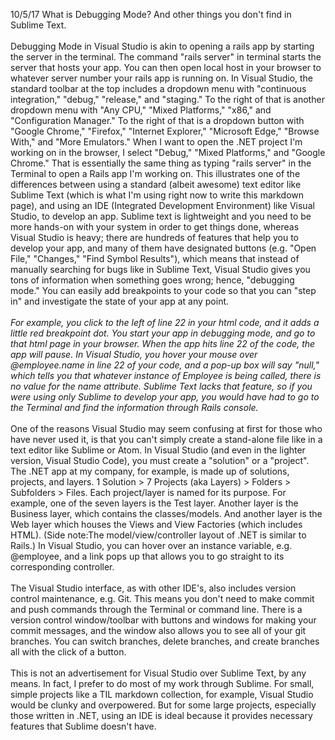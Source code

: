10/5/17 What is Debugging Mode? And other things you don't find in Sublime Text.
<br>
<br>
Debugging Mode in Visual Studio is akin to opening a rails app by starting the server in the terminal. The command "rails server" in terminal starts the server that hosts your app. You can then open local host in your browser to whatever server number your rails app is running on. In Visual Studio, the standard toolbar at the top includes a dropdown menu with "continuous integration," "debug," "release," and "staging." To the right of that is another dropdown menu with "Any CPU," "Mixed Platforms," "x86," and "Configuration Manager." To the right of that is a dropdown button with "Google Chrome," "Firefox," "Internet Explorer," "Microsoft Edge," "Browse With," and "More Emulators." When I want to open the .NET project I'm working on in the browser, I select "Debug," "Mixed Platforms," and "Google Chrome." That is essentially the same thing as typing "rails server" in the Terminal to open a Rails app I'm working on. This illustrates one of the differences between using a standard (albeit awesome) text editor like Sublime Text (which is what I'm using right now to write this markdown page), and using an IDE (Integrated Development Environment) like Visual Studio, to develop an app. Sublime text is lightweight and you need to be more hands-on with your system in order to get things done, whereas Visual Studio is heavy; there are hundreds of features that help you to develop your app, and many of them have designated buttons (e.g. "Open File," "Changes," "Find Symbol Results"), which means that instead of manually searching for bugs like in Sublime Text, Visual Studio gives you tons of information when something goes wrong; hence, "debugging mode." You can easily add breakpoints to your code so that you can "step in" and investigate the state of your app at any point. 
<br>
<br>
<i>For example, you click to the left of line 22 in your html code, and it adds a little red breakpoint dot. You start your app in debugging mode, and go to that html page in your browser. When the app hits line 22 of the code, the app will pause. In Visual Studio, you hover your mouse over @employee.name in line 22 of your code, and a pop-up box will say "null," which tells you that whatever instance of Employee is being called, there is no value for the name attribute. Sublime Text lacks that feature, so if you were using only Sublime to develop your app, you would have had to go to the Terminal and find the information through Rails console.</i>
<br>
<br>
One of the reasons Visual Studio may seem confusing at first for those who have never used it, is that you can't simply create a stand-alone file like in a text editor like Sublime or Atom. In Visual Studio (and even in the lighter version, Visual Studio Code), you must create a "solution" or a "project". The .NET app at my company, for example, is made up of solutions, projects, and layers. 1 Solution > 7 Projects (aka Layers) > Folders > Subfolders > Files. Each project/layer is named for its purpose. For example, one of the seven layers is the Test layer. Another layer is the Business layer, which contains the classes/models. And another layer is the Web layer which houses the Views and View Factories (which includes HTML). (Side note:The model/view/controller layout of .NET is similar to Rails.) In Visual Studio, you can hover over an instance variable, e.g. @employee, and a link pops up that allows you to go straight to its corresponding controller.
<br>
<br>
The Visual Studio interface, as with other IDE's, also includes version control maintenance, e.g. Git. This means you don't need to make commit and push commands through the Terminal or command line. There is a version control window/toolbar with buttons and windows for making your commit messages, and the window also allows you to see all of your git branches. You can switch branches, delete branches, and create branches all with the click of a button.
<br>
<br>
This is not an advertisement for Visual Studio over Sublime Text, by any means. In fact, I prefer to do most of my work through Sublime. For small, simple projects like a TIL markdown collection, for example, Visual Studio would be clunky and overpowered. But for some large projects, especially those written in .NET, using an IDE is ideal because it provides necessary features that Sublime doesn't have.